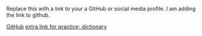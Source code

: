 Replace this with a link to your a GitHub or social media profile.
I am adding the link to github. 

[GitHub](http://github.com)
[extra link for practice; dictionary](https://www.dictionary.com)
